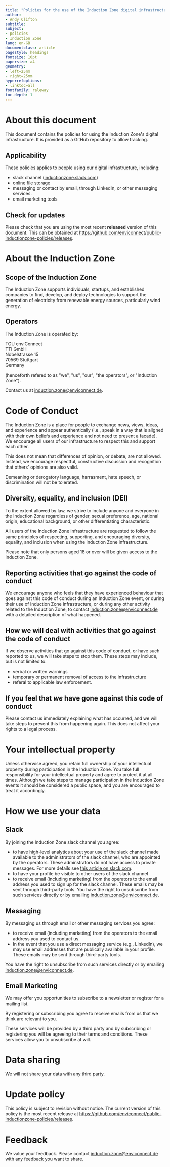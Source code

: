 ```yaml
---
title: "Policies for the use of the Induction Zone digital infrastructure"
author:
- Andy Clifton
subtitle:
subject:
- policies
- Induction Zone
lang: en-GB
documentclass: article
pagestyle: headings
fontsize: 10pt
papersize: a4
geometry:
- left=25mm
- right=25mm
hyperrefoptions:
- linktoc=all
fontfamily: raleway
toc-depth: 1
---
```


# About this document

This document contains the policies for using the Induction Zone's digital infrastructure. It is provided as a GitHub repository to allow tracking.

## Applicability
These policies applies to people using our digital infrastructure, including:

- slack channel ([inductionzone.slack.com](inductionzone.slack.com))
- online file storage
- messaging or contact by email, through LinkedIn, or other messaging services.
- email marketing tools

## Check for updates
Please check that you are using the most recent __released__ version of this document. This can be obtained at https://github.com/enviconnect/public-inductionzone-policies/releases.

# About the Induction Zone

## Scope of the Induction Zone
The Induction Zone supports individuals, startups, and established companies to find, develop, and deploy technologies to support the generation of electricity from renewable energy sources, particularly wind energy.

## Operators
The Induction Zone is operated by:

TGU enviConnect<br>
TTI GmbH<br>
Nobelstrasse 15<br>
70569 Stuttgart<br>
Germany

(henceforth refered to as "we", "us", "our", "the operators", or "Induction Zone").

Contact us at [induction.zone@enviconnect.de](mailto:induction.zone@enviconnect.de).


# Code of Conduct
The Induction Zone is a place for people to exchange news, views, ideas, and experience and appear authentically (i.e., speak in a way that is aligned with their own beliefs and experience and not need to present a facade). We encourage all users of our infrastructure to respect this and support each other. 

This does not mean that differences of opinion, or debate, are not allowed. Instead, we encourage respectful, constructive discussion and recognition that others' opinions are also valid.

Demeaning or derogatory language, harrasment, hate speech, or discrimination will not be tolerated.

## Diversity, equality, and inclusion (DEI)
To the extent allowed by law, we strive to include anyone and everyone in the Induction Zone regardless of gender, sexual preference, age, national origin, educational background, or other differentiating characteristic.

All users of the Induction Zone infrastructure are requested to follow the same principles of respecting, supporting, and encouraging diversity, equality, and inclusion when using the Induction Zone infrastructure.

Please note that only persons aged 18 or over will be given access to the Induction Zone.

## Reporting activities that go against the code of conduct
We encourage anyone who feels that they have experienced behaviour that goes against this code of conduct during an Induction Zone event, or during their use of Induction Zone infrastructure, or during any other activity related to the Induction Zone, to contact induction.zone@enviconnect.de with a detailed description of what happened.

## How we will deal with activities that go against the code of conduct
If we observe activities that go against this code of conduct, or have such reported to us, we will take steps to stop them. These steps may include, but is not limited to:

- verbal or written warnings
- temporary or permanent removal of access to the infrastructure
- referal to applicable law enforcement.

## If you feel that _we_ have gone against this code of conduct
Please contact us immediately explaining what has occurred, and we will take steps to prevent this from happening again. This does not affect your rights to a legal process.

# Your intellectual property
Unless otherwise agreed, you retain full ownership of your intellectual property during participation in the Induction Zone. You take full responsibility for your intellectual property and agree to protect it at all times. Although we take steps to manage participation in the Induction Zone events it should be considered a public space, and you are encouraged to treat it accordingly.

# How we use your data

## Slack
By joining the Induction Zone slack channel you agree:

- to have high-level analytics about your use of the slack channel made available to the administrators of the slack channel, who are appointed by the operators. These adminstrators do not have access to private messages. For more details see [this article on slack.com](https://slack.com/help/articles/360047512554-Use-channel-management-tools). 
- to have your profile be visible to other users of the slack channel
- to receive email (including marketing) from the operators to the email address you used to sign up for the slack channel. These emails may be sent through third-party tools. You have the right to unsubscribe from such services directly or by emailing [induction.zone@enviconnect.de](mailto:induction.zone@enviconnect.de).

## Messaging
By messaging us through email or other messaging services you agree:

- to receive email (including marketing) from the operators to the email address you used to contact us. 
- In the event that you use a direct messaging service (e.g., LinkedIn), we may use email addresses that are publically available in your profile. These emails may be sent through third-party tools. 
 
You have the right to unsubscribe from such services directly or by emailing [induction.zone@enviconnect.de](mailto:induction.zone@enviconnect.de).

## Email Marketing
We may offer you opportunities to subscribe to a newsletter or register for a mailing list. 

By registering or subscribing you agree to receive emails from us that we think are relevant to you.

These services will be provided by a third party and by subscribing or registering you will be agreeing to their terms and conditions. These services allow you to unsubscribe at will.

# Data sharing
We will not share your data with any third party.

# Update policy
This policy is subject to revision without notice. The current version of this policy is the most recent release at https://github.com/enviconnect/public-inductionzone-policies/releases.

# Feedback
We value your feedback. Please contact [induction.zone@enviconnect.de](mailto:induction.zone@enviconnect.de) with any feedback you want to share.
